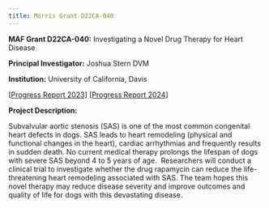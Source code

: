 ```yaml
---
title: Morris Grant D22CA-040
---
```

**MAF Grant D22CA-040:** Investigating a Novel Drug Therapy for Heart Disease

**Principal Investigator:** Joshua Stern DVM

**Institution:** University of California, Davis

[[Progress Report 2023](/files/d22ca040progressreport.pdf)] [[Progress Report 2024](/research/current-studies/morris-foundation-d22ca-040-progress-report-2024)]

**Project Description:** 

Subvalvular aortic stenosis (SAS) is one of the most common congenital heart defects in dogs. SAS leads to heart remodeling (physical and functional changes in the heart), cardiac arrhythmias and frequently results in sudden death. No current medical therapy prolongs the lifespan of dogs with severe SAS beyond 4 to 5 years of age.  Researchers will conduct a clinical trial to investigate whether the drug rapamycin can reduce the life-threatening heart remodeling associated with SAS. The team hopes this novel therapy may reduce disease severity and improve outcomes and quality of life for dogs with this devastating disease.